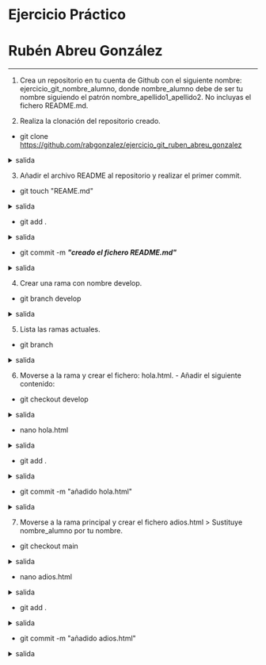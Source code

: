 <div textalign="justify">

# Ejercicio Práctico
# Rubén Abreu González
---
1. Crea un repositorio en tu cuenta de Github con el siguiente nombre: ejercicio_git_nombre_alumno, donde nombre_alumno debe de ser tu nombre siguiendo el patrón nombre_apellido1_apellido2. No incluyas el fichero README.md.

2. Realiza la clonación del repositorio creado.
- git clone https://github.com/rabgonzalez/ejercicio_git_ruben_abreu_gonzalez
<details>
<summary>salida</summary>

```
```
</details>

3. Añadir el archivo README al repositorio y realizar el primer commit.
- git touch "REAME.md"
<details>
<summary>salida</summary>

```
```
</details>

- git add .
<details>
<summary>salida</summary>

```
```
</details>

- git commit -m ___"creado el fichero README.md"___
<details>
<summary>salida</summary>

```code
 [main (commit-raíz) 0a9c838] creado el fichero README.md
 1 file changed, 39 insertions(+)
 create mode 100644 README.md
```
</details>

4. Crear una rama con nombre develop.
- git branch develop
<details>
<summary>salida</summary>

```
```
</details>

5. Lista las ramas actuales.
- git branch
<details>
<summary>salida</summary>

```code
 develop
 * main
```
</details>

6. Moverse a la rama y crear el fichero: hola.html. - Añadir el siguiente contenido: 
- git checkout develop
<details>
<summary>salida</summary>

```code
 M	README.md
 Cambiado a rama 'develop'
```
</details>

- nano hola.html
<details>
<summary>salida</summary>

```
```
</details>

- git add .
<details>
<summary>salida</summary>

```
```
</details>

- git commit -m "añadido hola.html"
<details>
<summary>salida</summary>

```
```
</details>

7. Moverse a la rama principal y crear el fichero adios.html > Sustituye nombre_alumno por tu nombre.
- git checkout main
<details>
<summary>salida</summary>

```code
 M	README.md
 Cambiado a rama 'main'
 Tu rama está basada en 'origin/main', pero upstream ha  desaparecido.
  (usa "git branch --unset-upstream" para arreglar)
```
</details>

- nano adios.html
<details>
<summary>salida</summary>

```
```
</details>

- git add .
<details>
<summary>salida</summary>

```
```
</details>

- git commit -m "añadido adios.html"
<details>
<summary>salida</summary>

```code
```
</details>

</div>
